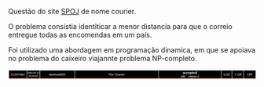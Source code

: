 Questão do site [SPOJ](https://www.spoj.com/problems/COURIER/) de nome courier.

O problema consistia identiticar a menor distancia para que o correio entregue todas as encomendas em um país.

Foi utilizado uma abordagem em programação dinamica, em que se apoiava no problema do caixeiro viajannte problema NP-completo.

![submissão aceita](AC.png)